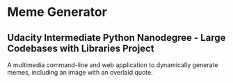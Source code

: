 # Meme Generator
## Udacity Intermediate Python Nanodegree - Large Codebases with Libraries Project

A multimedia command-line and web application to dynamically generate memes, including an image with an overlaid quote. 